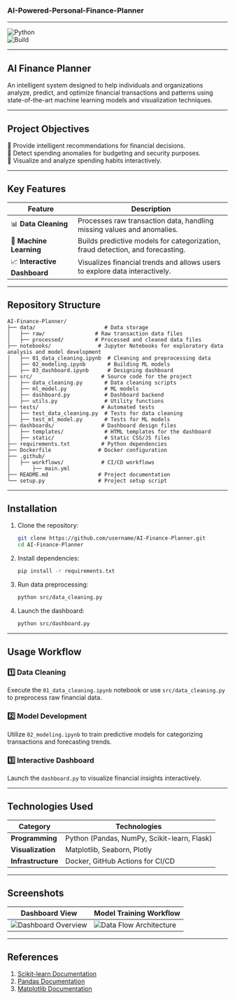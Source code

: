 ### AI-Powered-Personal-Finance-Planner

---

![Python](https://img.shields.io/badge/Python-3.9-blue.svg)    
![Build](https://img.shields.io/github/actions/workflow/status/username/repo-name/ci-cd.yml?branch=main)

---

## **AI Finance Planner**  

An intelligent system designed to help individuals and organizations analyze, predict, and optimize financial transactions and patterns using state-of-the-art machine learning models and visualization techniques.

---

## **Project Objectives**

🔹 Provide intelligent recommendations for financial decisions.  
🔹 Detect spending anomalies for budgeting and security purposes.  
🔹 Visualize and analyze spending habits interactively.  

---

## **Key Features**  

| Feature                | Description                                                                                     |
|------------------------|-------------------------------------------------------------------------------------------------|
| 📊 **Data Cleaning**    | Processes raw transaction data, handling missing values and anomalies.                         |
| 🤖 **Machine Learning** | Builds predictive models for categorization, fraud detection, and forecasting.                 |
| 📈 **Interactive Dashboard** | Visualizes financial trends and allows users to explore data interactively.                   |

---

## **Repository Structure**  

```plaintext
AI-Finance-Planner/
├── data/                      # Data storage
│   ├── raw/                # Raw transaction data files
│   ├── processed/          # Processed and cleaned data files
├── notebooks/               # Jupyter Notebooks for exploratory data analysis and model development
│   ├── 01_data_cleaning.ipynb  # Cleaning and preprocessing data
│   ├── 02_modeling.ipynb       # Building ML models
│   ├── 03_dashboard.ipynb      # Designing dashboard
├── src/                      # Source code for the project
│   ├── data_cleaning.py       # Data cleaning scripts
│   ├── ml_model.py            # ML models
│   ├── dashboard.py           # Dashboard backend
│   ├── utils.py               # Utility functions
├── tests/                    # Automated tests
│   ├── test_data_cleaning.py  # Tests for data cleaning
│   ├── test_ml_model.py       # Tests for ML models
├── dashboards/               # Dashboard design files
│   ├── templates/             # HTML templates for the dashboard
│   ├── static/                # Static CSS/JS files
├── requirements.txt          # Python dependencies
├── Dockerfile               # Docker configuration
├── .github/                 
│   ├── workflows/            # CI/CD workflows
│       ├── main.yml
├── README.md                # Project documentation
└── setup.py                 # Project setup script
```

---

## **Installation**

1. Clone the repository:  
   ```bash
   git clone https://github.com/username/AI-Finance-Planner.git
   cd AI-Finance-Planner
   ```

2. Install dependencies:  
   ```bash
   pip install -r requirements.txt
   ```

3. Run data preprocessing:  
   ```bash
   python src/data_cleaning.py
   ```

4. Launch the dashboard:  
   ```bash
   python src/dashboard.py
   ```

---

## **Usage Workflow**

### 1️⃣ Data Cleaning  
Execute the `01_data_cleaning.ipynb` notebook or use `src/data_cleaning.py` to preprocess raw financial data.  

### 2️⃣ Model Development  
Utilize `02_modeling.ipynb` to train predictive models for categorizing transactions and forecasting trends.  

### 3️⃣ Interactive Dashboard  
Launch the `dashboard.py` to visualize financial insights interactively.

---

## **Technologies Used**

| Category          | Technologies                                                                                         |
|-------------------|-----------------------------------------------------------------------------------------------------|
| **Programming**   | Python (Pandas, NumPy, Scikit-learn, Flask)                                                         |
| **Visualization** | Matplotlib, Seaborn, Plotly                                                                         |
| **Infrastructure**| Docker, GitHub Actions for CI/CD                                                                    |

---

## **Screenshots**  
| Dashboard View                  | Model Training Workflow               |
|---------------------------------|---------------------------------------|
| ![Dashboard Overview](screenshots/dashboard_mock.png) | ![Data Flow Architecture](screenshots/architecture_mock.png) |


---

## **References**

1. [Scikit-learn Documentation](https://scikit-learn.org/stable/)  
2. [Pandas Documentation](https://pandas.pydata.org/docs/)  
3. [Matplotlib Documentation](https://matplotlib.org/stable/index.html)  
